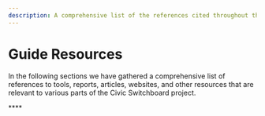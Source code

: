 ```yaml
---
description: A comprehensive list of the references cited throughout the entire guide
---
```


# Guide Resources

In the following sections we have gathered a comprehensive list of references to tools, reports, articles, websites, and other resources that are relevant to various parts of the Civic Switchboard project.

\*\*\*\*



